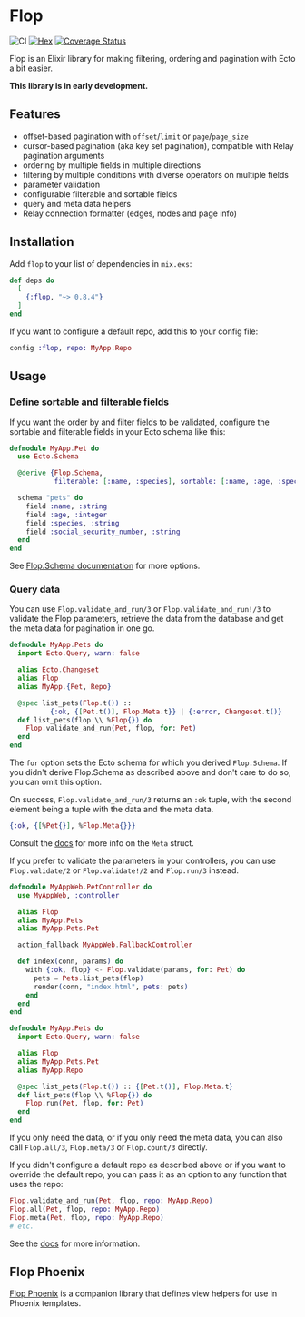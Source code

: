 # Flop

![CI](https://github.com/woylie/flop/workflows/CI/badge.svg) [![Hex](https://img.shields.io/hexpm/v/flop)](https://hex.pm/packages/flop) [![Coverage Status](https://coveralls.io/repos/github/woylie/flop/badge.svg)](https://coveralls.io/github/woylie/flop)

Flop is an Elixir library for making filtering, ordering and pagination with
Ecto a bit easier.

**This library is in early development.**

## Features

- offset-based pagination with `offset`/`limit` or `page`/`page_size`
- cursor-based pagination (aka key set pagination), compatible with Relay pagination arguments
- ordering by multiple fields in multiple directions
- filtering by multiple conditions with diverse operators on multiple fields
- parameter validation
- configurable filterable and sortable fields
- query and meta data helpers
- Relay connection formatter (edges, nodes and page info)

## Installation

Add `flop` to your list of dependencies in `mix.exs`:

```elixir
def deps do
  [
    {:flop, "~> 0.8.4"}
  ]
end
```

If you want to configure a default repo, add this to your config file:

```elixir
config :flop, repo: MyApp.Repo
```

## Usage

### Define sortable and filterable fields

If you want the order by and filter fields to be validated, configure the
sortable and filterable fields in your Ecto schema like this:

```elixir
defmodule MyApp.Pet do
  use Ecto.Schema

  @derive {Flop.Schema,
           filterable: [:name, :species], sortable: [:name, :age, :species]}

  schema "pets" do
    field :name, :string
    field :age, :integer
    field :species, :string
    field :social_security_number, :string
  end
end
```

See [Flop.Schema documentation](https://hexdocs.pm/flop/Flop.Schema.html) for more options.

### Query data

You can use `Flop.validate_and_run/3` or `Flop.validate_and_run!/3` to validate
the Flop parameters, retrieve the data from the database and get the meta data
for pagination in one go.

```elixir
defmodule MyApp.Pets do
  import Ecto.Query, warn: false

  alias Ecto.Changeset
  alias Flop
  alias MyApp.{Pet, Repo}

  @spec list_pets(Flop.t()) ::
          {:ok, {[Pet.t()], Flop.Meta.t}} | {:error, Changeset.t()}
  def list_pets(flop \\ %Flop{}) do
    Flop.validate_and_run(Pet, flop, for: Pet)
  end
end
```

The `for` option sets the Ecto schema for which you derived `Flop.Schema`. If
you didn't derive Flop.Schema as described above and don't care to do so,
you can omit this option.

On success, `Flop.validate_and_run/3` returns an `:ok` tuple, with the second
element being a tuple with the data and the meta data.

```elixir
{:ok, {[%Pet{}], %Flop.Meta{}}}
```

Consult the [docs](https://hexdocs.pm/flop/Flop.Meta.html) for more info on the
`Meta` struct.

If you prefer to validate the parameters in your controllers, you can use
`Flop.validate/2` or `Flop.validate!/2` and `Flop.run/3` instead.

```elixir
defmodule MyAppWeb.PetController do
  use MyAppWeb, :controller

  alias Flop
  alias MyApp.Pets
  alias MyApp.Pets.Pet

  action_fallback MyAppWeb.FallbackController

  def index(conn, params) do
    with {:ok, flop} <- Flop.validate(params, for: Pet) do
      pets = Pets.list_pets(flop)
      render(conn, "index.html", pets: pets)
    end
  end
end

defmodule MyApp.Pets do
  import Ecto.Query, warn: false

  alias Flop
  alias MyApp.Pets.Pet
  alias MyApp.Repo

  @spec list_pets(Flop.t()) :: {[Pet.t()], Flop.Meta.t}
  def list_pets(flop \\ %Flop{}) do
    Flop.run(Pet, flop, for: Pet)
  end
end
```

If you only need the data, or if you only need the meta data, you can also
call `Flop.all/3`, `Flop.meta/3` or `Flop.count/3` directly.

If you didn't configure a default repo as described above or if you want to
override the default repo, you can pass it as an option to any function that
uses the repo:

```elixir
Flop.validate_and_run(Pet, flop, repo: MyApp.Repo)
Flop.all(Pet, flop, repo: MyApp.Repo)
Flop.meta(Pet, flop, repo: MyApp.Repo)
# etc.
```

See the [docs](https://hexdocs.pm/flop/readme.html) for more information.

## Flop Phoenix

[Flop Phoenix](https://hex.pm/packages/flop_phoenix) is a companion library that defines view helpers for use in Phoenix templates.
